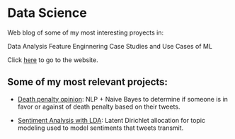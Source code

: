 # Data Science

Web blog of some of my most interesting proyects in:

Data Analysis
Feature Enginnering
Case Studies and Use Cases of ML


Click [here](https://chriss1245.github.io/data_science/) to go to the website.

## Some of my most relevant projects:

* [Death penalty opinion](https://chriss1245.github.io/death_penalty_nlp/): NLP + Naive Bayes to determine if someone is in favor or against of death penalty based on their tweets.

* [Sentiment Analysis with LDA](https://chriss1245.github.io/latent_diritchlet_allocation-case-study/): Latent Dirichlet allocation for topic modeling used to model sentiments that tweets transmit.
